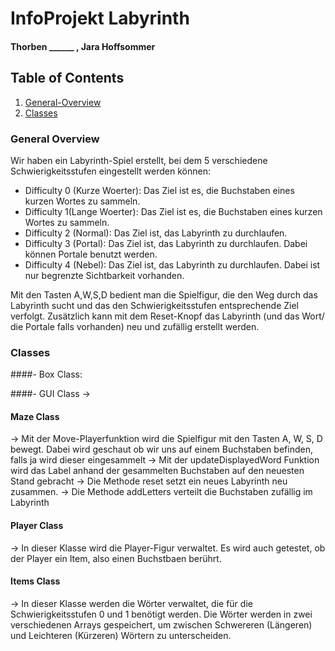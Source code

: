 # InfoProjekt Labyrinth
#### Thorben ______ , Jara Hoffsommer
## Table of Contents
1. [General-Overview](#general-overview)
2. [Classes](#classes)

### General Overview
Wir haben ein Labyrinth-Spiel erstellt, bei dem 5 verschiedene Schwierigkeitsstufen 
eingestellt werden können:

- Difficulty 0 (Kurze Woerter):
  Das Ziel ist es, die Buchstaben eines kurzen Wortes zu sammeln.
- Difficulty 1(Lange Woerter):
   Das Ziel ist es, die Buchstaben eines kurzen Wortes zu sammeln.
- Difficulty 2 (Normal):
  Das Ziel ist, das Labyrinth zu durchlaufen.
- Difficulty 3 (Portal):
  Das Ziel ist, das Labyrinth zu durchlaufen. Dabei können Portale benutzt werden.
- Difficulty 4 (Nebel):
  Das Ziel ist, das Labyrinth zu durchlaufen. Dabei ist nur begrenzte Sichtbarkeit vorhanden.

Mit den Tasten A,W,S,D bedient man die Spielfigur, die den Weg durch das Labyrinth sucht und das den Schwierigkeitsstufen entsprechende Ziel verfolgt. 
Zusätzlich kann mit dem Reset-Knopf das Labyrinth (und das Wort/ die Portale falls vorhanden)
neu und zufällig erstellt werden.

### Classes
####- Box Class:
  
####- GUI Class
 -> 

#### Maze Class
-> Mit der Move-Playerfunktion wird die Spielfigur mit den Tasten A, W, S, D bewegt. 
   Dabei wird geschaut ob wir uns auf einem Buchstaben befinden, falls ja wird dieser 
   eingesammelt
-> Mit der updateDisplayedWord Funktion wird das Label anhand der gesammelten Buchstaben auf den neuesten Stand gebracht
-> Die Methode reset setzt ein neues Labyrinth neu zusammen.
-> Die Methode addLetters verteilt die Buchstaben zufällig im Labyrinth

#### Player Class
-> In dieser Klasse wird die Player-Figur verwaltet. Es wird auch getestet, ob der Player ein Item, also einen Buchstbaen berührt.

#### Items Class
-> In dieser Klasse werden die Wörter verwaltet, die für die Schwierigkeitsstufen 0 und 1
benötigt werden. Die Wörter werden in zwei verschiedenen Arrays gespeichert, um zwischen Schwereren (Längeren)
und Leichteren (Kürzeren) Wörtern zu unterscheiden. 
